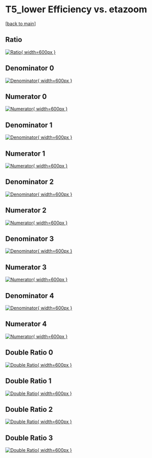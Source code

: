 # T5_lower Efficiency vs. etazoom

[[back to main](./)]



## Ratio

[![Ratio](../mtv/var/T5_lower_loweta_13_0_eff_etazoom.png){ width=600px }](../mtv/var/T5_lower_loweta_13_0_eff_etazoom.pdf)

## Denominator 0

[![Denominator](../mtv/den/T5_lower_loweta_13_0_eff_etazoom_den0.png){ width=600px }](../mtv/den/T5_lower_loweta_13_0_eff_etazoom_den0.pdf)

## Numerator 0

[![Numerator](../mtv/num/T5_lower_loweta_13_0_eff_etazoom_num0.png){ width=600px }](../mtv/num/T5_lower_loweta_13_0_eff_etazoom_num0.pdf)

## Denominator 1

[![Denominator](../mtv/den/T5_lower_loweta_13_0_eff_etazoom_den1.png){ width=600px }](../mtv/den/T5_lower_loweta_13_0_eff_etazoom_den1.pdf)

## Numerator 1

[![Numerator](../mtv/num/T5_lower_loweta_13_0_eff_etazoom_num1.png){ width=600px }](../mtv/num/T5_lower_loweta_13_0_eff_etazoom_num1.pdf)

## Denominator 2

[![Denominator](../mtv/den/T5_lower_loweta_13_0_eff_etazoom_den2.png){ width=600px }](../mtv/den/T5_lower_loweta_13_0_eff_etazoom_den2.pdf)

## Numerator 2

[![Numerator](../mtv/num/T5_lower_loweta_13_0_eff_etazoom_num2.png){ width=600px }](../mtv/num/T5_lower_loweta_13_0_eff_etazoom_num2.pdf)

## Denominator 3

[![Denominator](../mtv/den/T5_lower_loweta_13_0_eff_etazoom_den3.png){ width=600px }](../mtv/den/T5_lower_loweta_13_0_eff_etazoom_den3.pdf)

## Numerator 3

[![Numerator](../mtv/num/T5_lower_loweta_13_0_eff_etazoom_num3.png){ width=600px }](../mtv/num/T5_lower_loweta_13_0_eff_etazoom_num3.pdf)

## Denominator 4

[![Denominator](../mtv/den/T5_lower_loweta_13_0_eff_etazoom_den4.png){ width=600px }](../mtv/den/T5_lower_loweta_13_0_eff_etazoom_den4.pdf)

## Numerator 4

[![Numerator](../mtv/num/T5_lower_loweta_13_0_eff_etazoom_num4.png){ width=600px }](../mtv/num/T5_lower_loweta_13_0_eff_etazoom_num4.pdf)

## Double Ratio 0

[![Double Ratio](../mtv/ratio/T5_lower_loweta_13_0_eff_etazoom_ratio0.png){ width=600px }](../mtv/ratio/T5_lower_loweta_13_0_eff_etazoom_ratio0.pdf)

## Double Ratio 1

[![Double Ratio](../mtv/ratio/T5_lower_loweta_13_0_eff_etazoom_ratio1.png){ width=600px }](../mtv/ratio/T5_lower_loweta_13_0_eff_etazoom_ratio1.pdf)

## Double Ratio 2

[![Double Ratio](../mtv/ratio/T5_lower_loweta_13_0_eff_etazoom_ratio2.png){ width=600px }](../mtv/ratio/T5_lower_loweta_13_0_eff_etazoom_ratio2.pdf)

## Double Ratio 3

[![Double Ratio](../mtv/ratio/T5_lower_loweta_13_0_eff_etazoom_ratio3.png){ width=600px }](../mtv/ratio/T5_lower_loweta_13_0_eff_etazoom_ratio3.pdf)

